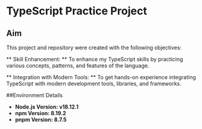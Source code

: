 # TypeScript Practice Project

## Aim

This project and repository were created with the following objectives:

** Skill Enhancement: ** To enhance my TypeScript skills by practicing various concepts, patterns, and features of the language.

** Integration with Modern Tools: ** To get hands-on experience integrating TypeScript with modern development tools, libraries, and frameworks.

##Environment Details
* **Node.js Version: v18.12.1**
* **npm Version: 8.19.2**
* **pnpm Version: 8.7.5**
